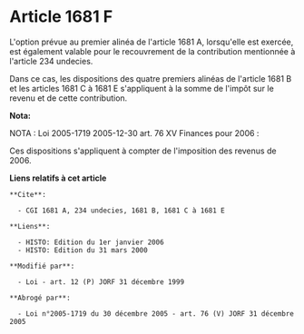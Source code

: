 # Article 1681 F

L'option prévue au premier alinéa de l'article 1681 A, lorsqu'elle est exercée, est également valable pour le recouvrement de
la contribution mentionnée à l'article 234 undecies.

Dans ce cas, les dispositions des quatre premiers alinéas de l'article 1681 B et les articles 1681 C à 1681 E s'appliquent à
la somme de l'impôt sur le revenu et de cette contribution.

**Nota:**

NOTA : Loi 2005-1719 2005-12-30 art. 76 XV Finances pour 2006 :

Ces dispositions s'appliquent à compter de l'imposition des revenus de 2006.

**Liens relatifs à cet article**

	**Cite**:

	  - CGI 1681 A, 234 undecies, 1681 B, 1681 C à 1681 E

	**Liens**:

	  - HISTO: Edition du 1er janvier 2006
	  - HISTO: Edition du 31 mars 2000

	**Modifié par**:

	  - Loi - art. 12 (P) JORF 31 décembre 1999

	**Abrogé par**:

	  - Loi n°2005-1719 du 30 décembre 2005 - art. 76 (V) JORF 31 décembre 2005
